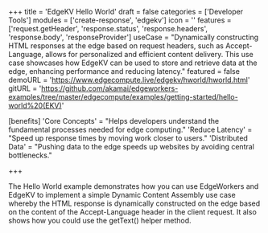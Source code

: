 +++
title = 'EdgeKV Hello World'
draft = false
categories = ['Developer Tools']
modules = ['create-response', 'edgekv']
icon = ''
features = ['request.getHeader', 'response.status', 'response.headers', 'response.body', 'responseProvider']
useCase = "Dynamically constructing HTML responses at the edge based on request headers, such as Accept-Language, allows for personalized and efficient content delivery. This use case showcases how EdgeKV can be used to store and retrieve data at the edge, enhancing performance and reducing latency."
featured = false
demoURL = 'https://www.edgecompute.live/edgekv/hworld/hworld.html'
gitURL = 'https://github.com/akamai/edgeworkers-examples/tree/master/edgecompute/examples/getting-started/hello-world%20(EKV)'

[benefits]
	'Core Concepts' = "Helps developers understand the fundamental processes needed for edge computing."
	'Reduce Latency' = "Speed up response times by moving work closer to users."
	'Distributed Data' = "Pushing data to the edge speeds up websites by avoiding central bottlenecks."

+++

The Hello World example demonstrates how you can use EdgeWorkers and EdgeKV to implement a simple Dynamic Content Assembly use case whereby the HTML response is dynamically constructed on the edge based on the content of the Accept-Language header in the client request. It also shows how you could use the getText() helper method.